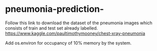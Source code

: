 # pneumonia-prediction-
 Follow this link to download the dataset of the pneumonia images which consists of train and test set already labelled. 
https://www.kaggle.com/paultimothymooney/chest-xray-pneumonia 

Add os.environ for occupancy of 10% memory by the system. 
